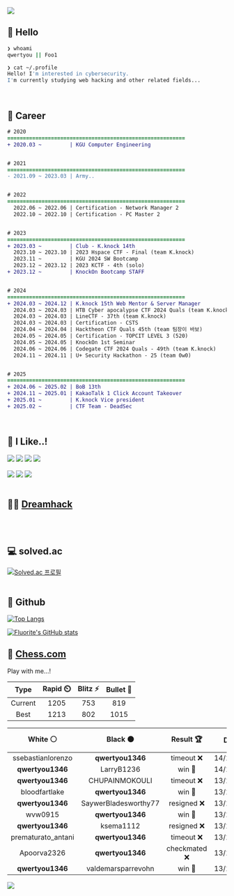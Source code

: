 <div align=left>
  <img src="https://capsule-render.vercel.app/api?type=waving&height=300&color=00f0e0&text=•⩊•" />
<br>

## 👋 Hello
```zsh
❯ whoami
qwertyou || Foo1

❯ cat ~/.profile
Hello! I'm interested in cybersecurity.
I'm currently studying web hacking and other related fields...
```
<br>
  
## 🌱 Career
```diff
# 2020
=========================================================
+ 2020.03 ~         | KGU Computer Engineering


# 2021
=========================================================
- 2021.09 ~ 2023.03 | Army..


# 2022
=========================================================
  2022.06 ~ 2022.06 | Certification - Network Manager 2
  2022.10 ~ 2022.10 | Certification - PC Master 2


# 2023
=========================================================
+ 2023.03 ~         | Club - K.knock 14th
  2023.10 ~ 2023.10 | 2023 Hspace CTF - Final (team K.knock)
  2023.11 ~         | KGU 2024 SW Bootcamp
  2023.12 ~ 2023.12 | 2023 KCTF - 4th (solo)
+ 2023.12 ~         | KnockOn Bootcamp STAFF


# 2024
=========================================================
+ 2024.03 ~ 2024.12 | K.knock 15th Web Mentor & Server Manager
  2024.03 ~ 2024.03 | HTB Cyber apocalypse CTF 2024 Quals (team K.knock)
  2024.03 ~ 2024.03 | LineCTF - 37th (team K.knock)
  2024.03 ~ 2024.03 | Certification - CSTS
  2024.04 ~ 2024.04 | Hacktheon CTF Quals 45th (team 팀장이 바보)
  2024.05 ~ 2024.05 | Certification - TOPCIT LEVEL 3 (520)
  2024.05 ~ 2024.05 | KnockOn 1st Seminar
  2024.06 ~ 2024.06 | Codegate CTF 2024 Quals - 49th (team K.knock)
  2024.11 ~ 2024.11 | U+ Security Hackathon - 25 (team 0w0)


# 2025
=========================================================
+ 2024.06 ~ 2025.02 | BoB 13th
+ 2024.11 ~ 2025.01 | KakaoTalk 1 Click Account Takeover
+ 2025.01 ~         | K.knock Vice president
+ 2025.02 ~         | CTF Team - DeadSec
```
<br>

## 🔨 I Like..!
<img src="https://img.shields.io/badge/Java-ED8B00?style=for-the-badge&logo=openjdk&logoColor=white">
<img src="https://img.shields.io/badge/python-3776AB?style=for-the-badge&logo=python&logoColor=white">
<img src="https://img.shields.io/badge/PHP-777BB4?style=for-the-badge&logo=php&logoColor=white">
<img src="https://img.shields.io/badge/Node.js-43853D?style=for-the-badge&logo=node.js&logoColor=white">
<br><br>
<img src="https://img.shields.io/badge/linux-FCC624?style=for-the-badge&logo=linux&logoColor=black"> 
<img src="https://img.shields.io/badge/docker-%230db7ed.svg?style=for-the-badge&logo=docker&logoColor=white">
<img src="https://img.shields.io/badge/GIT-E44C30?style=for-the-badge&logo=git&logoColor=white">
<br><br>

## 👨‍💻 [Dreamhack](https://dreamhack.io/users/40186)
<br><br>


## 💻 solved.ac
[![Solved.ac
프로필](http://mazassumnida.wtf/api/v2/generate_badge?boj=qwertyou)](https://solved.ac/qwertyou)
<br><br>

## 🚀 Github
[![Top Langs](https://github-readme-stats.vercel.app/api/top-langs/?username=qw3rtyou&layout=compact)](https://github.com/qw3rtyou/github-readme-stats)

[![Fluorite's GitHub stats](https://github-readme-stats.vercel.app/api?username=qw3rtyou)](https://github.com/anuraghazra/github-readme-stats)

## 🏁 [Chess.com](https://www.chess.com/)
Play with me...!
<!--START_SECTION:chessStats-->
<!-- Automatically generated with https://github.com/Balastrong/chess-stats-action -->

| Type | Rapid ⏲️ | Blitz ⚡ | Bullet 🔫 |
|:---:|:---:|:---:|:---:|
| Current | 1205 | 753 | 819 |
| Best | 1213 | 802 | 1015 |

| White ⚪ | Black ⚫ | Result 🏆 | Date 📅 | Position 🗺️ | Type 🕕 |
|:---:|:---:|:---:|:---:|:---:|:---:|
| ssebastianlorenzo | **qwertyou1346** | timeout ❌ | 14/10/2025 | <a href="http://www.ee.unb.ca/cgi-bin/tervo/fen.pl?select=8/8/5k2/5p1p/R6P/7r/5K2/8 b - - 5 48">Link</a> | Blitz |
| **qwertyou1346** | LarryB1236 | win 🥇 | 14/10/2025 | <a href="http://www.ee.unb.ca/cgi-bin/tervo/fen.pl?select=8/4k1pp/p3pr2/2Np4/8/7P/PPP2PP1/4R1K1 b - - 0 22">Link</a> | Blitz |
| **qwertyou1346** | CHUPAINMOKOULI | timeout ❌ | 13/10/2025 | <a href="http://www.ee.unb.ca/cgi-bin/tervo/fen.pl?select=7k/6pp/8/4R3/1p3P2/K7/PR4PP/8 w - - 0 36">Link</a> | Blitz |
| bloodfartlake | **qwertyou1346** | win 🥇 | 13/10/2025 | <a href="http://www.ee.unb.ca/cgi-bin/tervo/fen.pl?select=1k6/1p3Qpp/p1pb1n2/8/8/1P5P/P4PP1/4r1K1 w - - 0 32">Link</a> | Blitz |
| **qwertyou1346** | SaywerBladesworthy77 | resigned ❌ | 13/10/2025 | <a href="http://www.ee.unb.ca/cgi-bin/tervo/fen.pl?select=6k1/p4p1p/1rp2Rp1/2p3P1/P1p3K1/r7/2P5/8 w - - 3 42">Link</a> | Blitz |
| wvw0915 | **qwertyou1346** | win 🥇 | 13/10/2025 | <a href="http://www.ee.unb.ca/cgi-bin/tervo/fen.pl?select=8/8/7r/8/2KP4/4k2P/2P5/8 w - - 0 45">Link</a> | Blitz |
| **qwertyou1346** | ksema1112 | resigned ❌ | 13/10/2025 | <a href="http://www.ee.unb.ca/cgi-bin/tervo/fen.pl?select=rn4k1/ppp2p1p/3prq1b/8/5Q2/7P/PnPK1PP1/1R6 w - - 0 23">Link</a> | Blitz |
| prematurato_antani | **qwertyou1346** | timeout ❌ | 13/10/2025 | <a href="http://www.ee.unb.ca/cgi-bin/tervo/fen.pl?select=r4k1r/p1p3pp/5q2/2b1R3/8/2B2Q2/PP3PPP/R5K1 b - - 12 29">Link</a> | Blitz |
| Apoorva2326 | **qwertyou1346** | checkmated ❌ | 13/10/2025 | <a href="http://www.ee.unb.ca/cgi-bin/tervo/fen.pl?select=2BQ2kr/p4ppq/4b3/7p/8/3P4/1P3PPN/4nRK1 b - - 1 26">Link</a> | Blitz |
| **qwertyou1346** | valdemarsparrevohn | win 🥇 | 13/10/2025 | <a href="http://www.ee.unb.ca/cgi-bin/tervo/fen.pl?select=8/8/2kb2p1/8/8/2Q2K2/5PPP/1r6 b - - 0 51">Link</a> | Blitz |

<!--END_SECTION:chessStats-->


<img src="https://capsule-render.vercel.app/api?type=waving&color=00f0e0&height=150&section=footer" />
</div>


